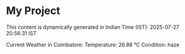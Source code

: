 # My Project

This content is dynamically generated in Indian Time (IST): 2025-07-27 20:56:31 IST


Current Weather in Coimbatore:
Temperature: 26.88 °C
Condition: haze
